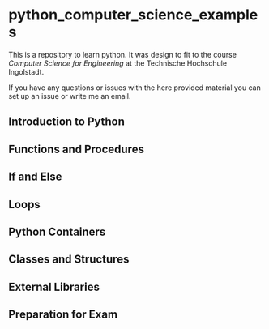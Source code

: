 # python_computer_science_examples

This is a repository to learn python. It was design to fit to the course *Computer Science for Engineering* at the Technische Hochschule Ingolstadt. 

If you have any questions or issues with the here provided material you can set up an issue or write me an email. 




## Introduction to Python

## Functions and Procedures

## If and Else

## Loops

## Python Containers


## Classes and Structures 


## External Libraries


## Preparation for Exam


